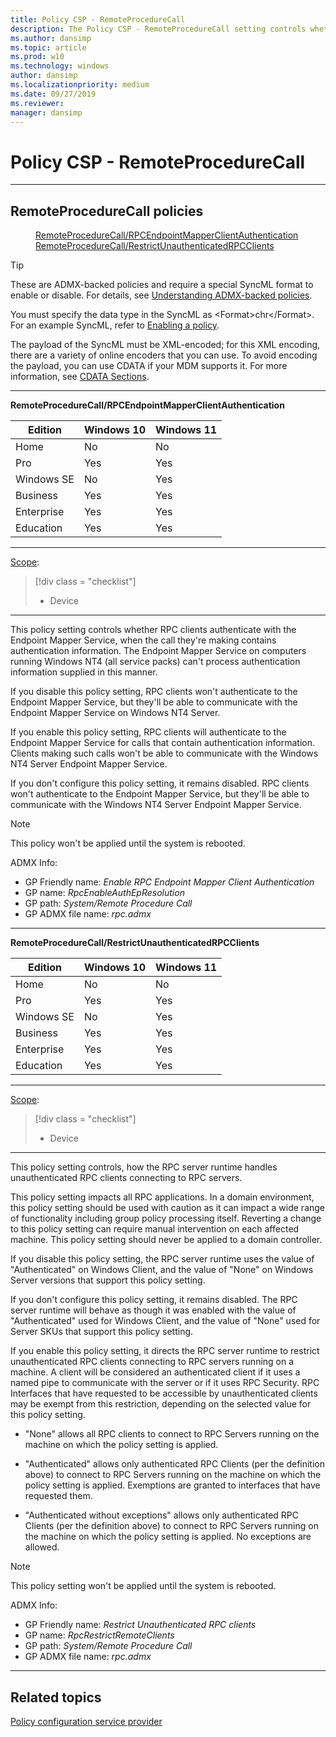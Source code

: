 ```yaml
---
title: Policy CSP - RemoteProcedureCall
description: The Policy CSP - RemoteProcedureCall setting controls whether RPC clients authenticate when the call they're making contains authentication information.
ms.author: dansimp
ms.topic: article
ms.prod: w10
ms.technology: windows
author: dansimp
ms.localizationpriority: medium
ms.date: 09/27/2019
ms.reviewer: 
manager: dansimp
---
```


# Policy CSP - RemoteProcedureCall

<hr/>

<!--Policies-->
## RemoteProcedureCall policies  

<dl>
  <dd>
    <a href="#remoteprocedurecall-rpcendpointmapperclientauthentication">RemoteProcedureCall/RPCEndpointMapperClientAuthentication</a>
  </dd>
  <dd>
    <a href="#remoteprocedurecall-restrictunauthenticatedrpcclients">RemoteProcedureCall/RestrictUnauthenticatedRPCClients</a>
  </dd>
</dl>

> [!TIP]
> These are ADMX-backed policies and require a special SyncML format to enable or disable. For details, see [Understanding ADMX-backed policies](./understanding-admx-backed-policies.md).
> 
> You must specify the data type in the SyncML as &lt;Format&gt;chr&lt;/Format&gt;. For an example SyncML, refer to [Enabling a policy](./understanding-admx-backed-policies.md#enabling-a-policy).
> 
> The payload of the SyncML must be XML-encoded; for this XML encoding, there are a variety of online encoders that you can use. To avoid encoding the payload, you can use CDATA if your MDM supports it. For more information, see [CDATA Sections](http://www.w3.org/TR/REC-xml/#sec-cdata-sect).

<hr/>

<!--Policy-->
<a href="" id="remoteprocedurecall-rpcendpointmapperclientauthentication"></a>**RemoteProcedureCall/RPCEndpointMapperClientAuthentication**  

<!--SupportedSKUs-->

|Edition|Windows 10|Windows 11|
|--- |--- |--- |
|Home|No|No|
|Pro|Yes|Yes|
|Windows SE|No|Yes|
|Business|Yes|Yes|
|Enterprise|Yes|Yes|
|Education|Yes|Yes|

<!--/SupportedSKUs-->
<hr/>

<!--Scope-->
[Scope](./policy-configuration-service-provider.md#policy-scope):

> [!div class = "checklist"]
> * Device

<hr/>

<!--/Scope-->
<!--Description-->
This policy setting controls whether RPC clients authenticate with the Endpoint Mapper Service, when the call they're making contains authentication information.   The Endpoint Mapper Service on computers running Windows NT4 (all service packs) can't process authentication information supplied in this manner. 

If you disable this policy setting, RPC clients won't authenticate to the Endpoint Mapper Service, but they'll be able to communicate with the Endpoint Mapper Service on Windows NT4 Server.

If you enable this policy setting, RPC clients will authenticate to the Endpoint Mapper Service for calls that contain authentication information. Clients making such calls won't be able to communicate with the Windows NT4 Server Endpoint Mapper Service.

If you don't configure this policy setting, it remains disabled. RPC clients won't authenticate to the Endpoint Mapper Service, but they'll be able to communicate with the Windows NT4 Server Endpoint Mapper Service.

> [!NOTE]
> This policy won't be applied until the system is rebooted.

<!--/Description-->

<!--ADMXBacked-->
ADMX Info:  
-   GP Friendly name: *Enable RPC Endpoint Mapper Client Authentication*
-   GP name: *RpcEnableAuthEpResolution*
-   GP path: *System/Remote Procedure Call*
-   GP ADMX file name: *rpc.admx*

<!--/ADMXBacked-->
<!--/Policy-->

<hr/>

<!--Policy-->
<a href="" id="remoteprocedurecall-restrictunauthenticatedrpcclients"></a>**RemoteProcedureCall/RestrictUnauthenticatedRPCClients**  

<!--SupportedSKUs-->

|Edition|Windows 10|Windows 11|
|--- |--- |--- |
|Home|No|No|
|Pro|Yes|Yes|
|Windows SE|No|Yes|
|Business|Yes|Yes|
|Enterprise|Yes|Yes|
|Education|Yes|Yes|

<!--/SupportedSKUs-->
<hr/>

<!--Scope-->
[Scope](./policy-configuration-service-provider.md#policy-scope):

> [!div class = "checklist"]
> * Device

<hr/>

<!--/Scope-->
<!--Description-->
This policy setting controls, how the RPC server runtime handles unauthenticated RPC clients connecting to RPC servers.

This policy setting impacts all RPC applications. In a domain environment, this policy setting should be used with caution as it can impact a wide range of functionality including group policy processing itself. Reverting a change to this policy setting can require manual intervention on each affected machine. This policy setting should never be applied to a domain controller.

If you disable this policy setting, the RPC server runtime uses the value of "Authenticated" on Windows Client, and the value of "None" on Windows Server versions that support this policy setting. 

If you don't configure this policy setting, it remains disabled. The RPC server runtime will behave as though it was enabled with the value of "Authenticated" used for Windows Client, and the value of "None" used for Server SKUs that support this policy setting.

If you enable this policy setting, it directs the RPC server runtime to restrict unauthenticated RPC clients connecting to RPC servers running on a machine. A client will be considered an authenticated client if it uses a named pipe to communicate with the server or if it uses RPC Security. RPC Interfaces that have requested to be accessible by unauthenticated clients may be exempt from this restriction, depending on the selected value for this policy setting.

- "None" allows all RPC clients to connect to RPC Servers running on the machine on which the policy setting is applied.

- "Authenticated" allows only authenticated RPC Clients (per the definition above) to connect to RPC Servers running on the machine on which the policy setting is applied. Exemptions are granted to interfaces that have requested them.

- "Authenticated without exceptions" allows only authenticated RPC Clients (per the definition above) to connect to RPC Servers running on the machine on which the policy setting is applied. No exceptions are allowed.

> [!NOTE]
> This policy setting won't be applied until the system is rebooted.

<!--/Description-->

<!--ADMXBacked-->
ADMX Info:  
-   GP Friendly name: *Restrict Unauthenticated RPC clients*
-   GP name: *RpcRestrictRemoteClients*
-   GP path: *System/Remote Procedure Call*
-   GP ADMX file name: *rpc.admx*

<!--/ADMXBacked-->
<!--/Policy-->
<hr/>

<!--/Policies-->

## Related topics

[Policy configuration service provider](policy-configuration-service-provider.md)